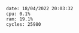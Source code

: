 

                date: 18/04/2022 20:03:32
                cpu: 0.1%
                ram: 19.1%
                cycles: 25980

                         